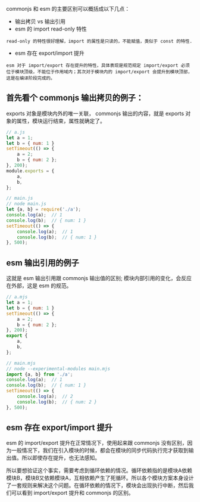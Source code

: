 

commonjs 和 esm 的主要区别可以概括成以下几点：

- 输出拷贝 vs 输出引用
- esm 的 import read-only 特性
```
read-only 的特性很好理解，import 的属性是只读的，不能赋值，类似于 const 的特性.
```
- esm 存在 export/import 提升
```
esm 对于 import/export 存在提升的特性，具体表现是规范规定 import/export 必须位于模块顶级，不能位于作用域内；其次对于模块内的 import/export 会提升到模块顶部，这是在编译阶段完成的。
```

## 首先看个 commonjs 输出拷贝的例子：
exports 对象是模块内外的唯一关联， commonjs 输出的内容，就是 exports 对象的属性，模块运行结束，属性就确定了。
```javaScript
// a.js
let a = 1;
let b = { num: 1 }
setTimeout(() => {
    a = 2;
    b = { num: 2 };
}, 200);
module.exports = {
    a,
    b,
};

// main.js
// node main.js
let {a, b} = require('./a');
console.log(a);  // 1
console.log(b);  // { num: 1 }
setTimeout(() => {
    console.log(a);  // 1
    console.log(b);  // { num: 1 }
}, 500);
```

## esm 输出引用的例子
这就是 esm 输出引用跟 commonjs 输出值的区别;
模块内部引用的变化，会反应在外部，这是 esm 的规范。
```javaScript
// a.mjs
let a = 1;
let b = { num: 1 }
setTimeout(() => {
    a = 2;
    b = { num: 2 };
}, 200);
export {
    a,
    b,
};

// main.mjs
// node --experimental-modules main.mjs
import {a, b} from './a';
console.log(a);  // 1
console.log(b);  // { num: 1 }
setTimeout(() => {
    console.log(a);  // 2
    console.log(b);  // { num: 2 }
}, 500);
```

## esm 存在 export/import 提升
esm 的 import/export 提升在正常情况下，使用起来跟 commonjs 没有区别，因为一般情况下，我们在引入模块的时候，都会在模块的同步代码执行完才获取到输出值。所以即使存在提升，也无法感知。

所以要想验证这个事实，需要考虑到循环依赖的情况。循环依赖指的是模块A依赖模块B，模块B又依赖模块A，互相依赖产生了死循环。所以各个模块方案本身设计了一套规则来解决这个问题。在循环依赖的情况下，模块会出现执行中断，然后我们可以看到 import/export 提升和 commonjs 的区别。

